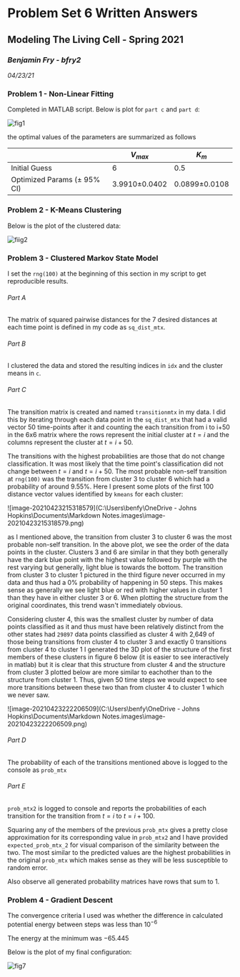 # Problem Set 6 Written Answers

## Modeling The Living Cell - Spring 2021

### *Benjamin Fry - bfry2*

*04/23/21*

### Problem 1 - Non-Linear Fitting

Completed in MATLAB script. Below is plot for `part c` and  `part d`:

![fig1](C:\Users\benfy\Desktop\Modeling\PS6\fig1.png)

the optimal values of the parameters are summarized as follows

|                             | $V_{max}$     | $K_m$         |
| --------------------------- | ------------- | ------------- |
| Initial Guess               | 6             | 0.5           |
| Optimized Params (± 95% CI) | 3.9910±0.0402 | 0.0899±0.0108 |



### Problem 2 - K-Means Clustering

Below is the plot of the clustered data:

![fiig2](C:\Users\benfy\Desktop\Modeling\PS6\fig2.png)



### Problem 3 - Clustered Markov State Model

I set the `rng(100)`  at the beginning of this section in my script to get reproducible results. 

###### Part A

The matrix of squared pairwise distances for the 7 desired distances at each time point is defined in my code as `sq_dist_mtx`.   

###### Part B

I clustered the data and stored the resulting indices in `idx` and the cluster means in `c`.

###### Part C

The transition matrix is created and named `transitionmtx` in my data. I did this by iterating through each data point in the `sq_dist_mtx` that had a valid vector 50 time-points after it and counting the each transition from i to i+50 in the 6x6 matrix where the rows represent the initial cluster at $t=i$ and the columns represent the cluster at $t=i+50$.

The transitions with the highest probabilities are those that do not change classification. It was most likely that the time point's classification did not change between  $t=i$ and $t=i+50$. The most probable non-self transition at `rng(100)` was the transition from cluster 3 to cluster 6 which had a probability of around 9.55%. Here I present some plots of the first 100 distance vector values identified by `kmeans` for each cluster:

![image-20210423215318579](C:\Users\benfy\OneDrive - Johns Hopkins\Documents\Markdown Notes\.images\image-20210423215318579.png)

as I mentioned above, the transition from cluster 3 to cluster 6 was the most probable non-self transition. In the above plot, we see the order of the data points in the cluster. Clusters 3 and 6 are similar in that they both generally have the dark blue point with the highest value followed by purple with the rest varying but generally, light blue is towards the bottom. The transition from cluster 3 to cluster 1 pictured in the third figure never occurred in my data and thus had a 0% probability of happening in 50 steps. This makes sense as generally we see light blue or red with higher values in cluster 1 than they have in either cluster 3 or 6. When plotting the structure from the original coordinates, this trend wasn't immediately obvious.

Considering cluster 4, this was the smallest cluster by number of data points classified as it and thus must have been relatively distinct from the other states had `29897` data points classified as cluster 4 with 2,649 of those being transitions from cluster 4 to cluster 3 and exactly 0 transitions from cluster 4 to cluster 1 I generated the 3D plot of the structure of the first members of these clusters in figure 6 below (it is easier to see interactively in matlab) but it is clear that this structure from cluster 4 and the structure from cluster 3 plotted below are more similar to eachother than to the structure from cluster 1. Thus, given 50 time steps we would expect to see more transitions between these two than from cluster 4 to cluster 1 which we never saw.

![image-20210423222206509](C:\Users\benfy\OneDrive - Johns Hopkins\Documents\Markdown Notes\.images\image-20210423222206509.png)

###### Part D

The probability of each of the transitions mentioned above is logged to the console as `prob_mtx`

###### Part E

`prob_mtx2` is logged to console and reports the probabilities of each transition for the transition from $t=i$ to $t=i+100$. 

Squaring any of the members of the previous `prob_mtx` gives a pretty close approximation for its corresponding value in `prob_mtx2` and I have provided `expected_prob_mtx_2` for visual comparison of the similarity between the two. The most similar to the predicted values are the highest probabilities in the original `prob_mtx` which makes sense as they will be less susceptible to random error.

Also observe all generated probability matrices have rows that sum to 1.



### Problem 4 - Gradient Descent

The convergence criteria I used was whether the difference in calculated potential energy between steps was less than $10^{-6}$

The energy at the minimum was $-65.445$

Below is the plot of my final configuration:

![fig7](C:\Users\benfy\Desktop\Modeling\PS6\fig7.png)